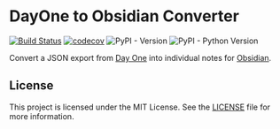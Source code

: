 # DayOne to Obsidian Converter

[![Build Status](https://github.com/kulapard/dayone-to-obsidian/actions/workflows/ci.yml/badge.svg)](https://github.com/kulapard/dayone-to-obsidian/actions/workflows/release.yml)
[![codecov](https://codecov.io/github/kulapard/dayone-to-obsidian/graph/badge.svg?token=Y5EJBF1F25)](https://codecov.io/github/kulapard/dayone-to-obsidian)
![PyPI - Version](https://img.shields.io/pypi/v/dayone-to-obsidian?color=%2334D058&label=pypi%20package)
![PyPI - Python Version](https://img.shields.io/pypi/pyversions/dayone-to-obsidian)

Convert a JSON export from [Day One](https://dayoneapp.com/) into individual notes for [Obsidian](https://obsidian.md).

## License ##

This project is licensed under the MIT License. See the [LICENSE](LICENSE) file for more information.
